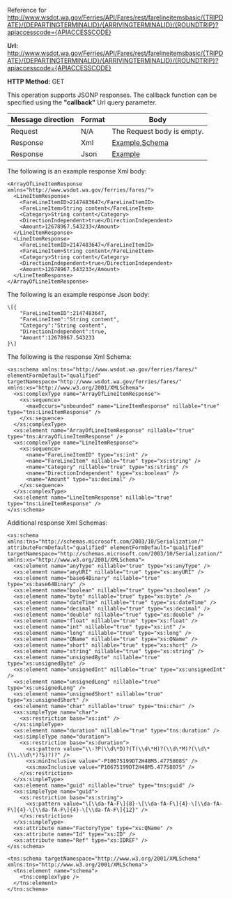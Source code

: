 Reference for http://www.wsdot.wa.gov/Ferries/API/Fares/rest/farelineitemsbasic/{TRIPDATE}/{DEPARTINGTERMINALID}/{ARRIVINGTERMINALID}/{ROUNDTRIP}?apiaccesscode={APIACCESSCODE}

**Url:** http://www.wsdot.wa.gov/Ferries/API/Fares/rest/farelineitemsbasic/{TRIPDATE}/{DEPARTINGTERMINALID}/{ARRIVINGTERMINALID}/{ROUNDTRIP}?apiaccesscode={APIACCESSCODE}

**HTTP Method:** GET

This operation supports JSONP responses. The callback function can be specified using the **"callback"** Url query parameter.

| Message direction | Format | Body |
| --- | --- | --- |
| Request | N/A | The Request body is empty. |
| Response | Xml | [Example](#response-xml),[Schema](#response-schema) |
| Response | Json | [Example](#response-json) |

The following is an example response Xml body:

```
<ArrayOfLineItemResponse xmlns="http://www.wsdot.wa.gov/ferries/fares/">
  <LineItemResponse>
    <FareLineItemID>2147483647</FareLineItemID>
    <FareLineItem>String content</FareLineItem>
    <Category>String content</Category>
    <DirectionIndependent>true</DirectionIndependent>
    <Amount>12678967.543233</Amount>
  </LineItemResponse>
  <LineItemResponse>
    <FareLineItemID>2147483647</FareLineItemID>
    <FareLineItem>String content</FareLineItem>
    <Category>String content</Category>
    <DirectionIndependent>true</DirectionIndependent>
    <Amount>12678967.543233</Amount>
  </LineItemResponse>
</ArrayOfLineItemResponse>
```

The following is an example response Json body:

```
\[{
	"FareLineItemID":2147483647,
	"FareLineItem":"String content",
	"Category":"String content",
	"DirectionIndependent":true,
	"Amount":12678967.543233
}\]
```

The following is the response Xml Schema:

```
<xs:schema xmlns:tns="http://www.wsdot.wa.gov/ferries/fares/" elementFormDefault="qualified" targetNamespace="http://www.wsdot.wa.gov/ferries/fares/" xmlns:xs="http://www.w3.org/2001/XMLSchema">
  <xs:complexType name="ArrayOfLineItemResponse">
    <xs:sequence>
      <maxOccurs="unbounded" name="LineItemResponse" nillable="true" type="tns:LineItemResponse" />
    </xs:sequence>
  </xs:complexType>
  <xs:element name="ArrayOfLineItemResponse" nillable="true" type="tns:ArrayOfLineItemResponse" />
  <xs:complexType name="LineItemResponse">
    <xs:sequence>
      <name="FareLineItemID" type="xs:int" />
      <name="FareLineItem" nillable="true" type="xs:string" />
      <name="Category" nillable="true" type="xs:string" />
      <name="DirectionIndependent" type="xs:boolean" />
      <name="Amount" type="xs:decimal" />
    </xs:sequence>
  </xs:complexType>
  <xs:element name="LineItemResponse" nillable="true" type="tns:LineItemResponse" />
</xs:schema>
```

Additional response Xml Schemas:

```
<xs:schema xmlns:tns="http://schemas.microsoft.com/2003/10/Serialization/" attributeFormDefault="qualified" elementFormDefault="qualified" targetNamespace="http://schemas.microsoft.com/2003/10/Serialization/" xmlns:xs="http://www.w3.org/2001/XMLSchema">
  <xs:element name="anyType" nillable="true" type="xs:anyType" />
  <xs:element name="anyURI" nillable="true" type="xs:anyURI" />
  <xs:element name="base64Binary" nillable="true" type="xs:base64Binary" />
  <xs:element name="boolean" nillable="true" type="xs:boolean" />
  <xs:element name="byte" nillable="true" type="xs:byte" />
  <xs:element name="dateTime" nillable="true" type="xs:dateTime" />
  <xs:element name="decimal" nillable="true" type="xs:decimal" />
  <xs:element name="double" nillable="true" type="xs:double" />
  <xs:element name="float" nillable="true" type="xs:float" />
  <xs:element name="int" nillable="true" type="xs:int" />
  <xs:element name="long" nillable="true" type="xs:long" />
  <xs:element name="QName" nillable="true" type="xs:QName" />
  <xs:element name="short" nillable="true" type="xs:short" />
  <xs:element name="string" nillable="true" type="xs:string" />
  <xs:element name="unsignedByte" nillable="true" type="xs:unsignedByte" />
  <xs:element name="unsignedInt" nillable="true" type="xs:unsignedInt" />
  <xs:element name="unsignedLong" nillable="true" type="xs:unsignedLong" />
  <xs:element name="unsignedShort" nillable="true" type="xs:unsignedShort" />
  <xs:element name="char" nillable="true" type="tns:char" />
  <xs:simpleType name="char">
    <xs:restriction base="xs:int" />
  </xs:simpleType>
  <xs:element name="duration" nillable="true" type="tns:duration" />
  <xs:simpleType name="duration">
    <xs:restriction base="xs:duration">
      <xs:pattern value="\\-?P(\\d\*D)?(T(\\d\*H)?(\\d\*M)?(\\d\*(\\.\\d\*)?S)?)?" />
      <xs:minInclusive value="-P10675199DT2H48M5.4775808S" />
      <xs:maxInclusive value="P10675199DT2H48M5.4775807S" />
    </xs:restriction>
  </xs:simpleType>
  <xs:element name="guid" nillable="true" type="tns:guid" />
  <xs:simpleType name="guid">
    <xs:restriction base="xs:string">
      <xs:pattern value="\[\\da-fA-F\]{8}-\[\\da-fA-F\]{4}-\[\\da-fA-F\]{4}-\[\\da-fA-F\]{4}-\[\\da-fA-F\]{12}" />
    </xs:restriction>
  </xs:simpleType>
  <xs:attribute name="FactoryType" type="xs:QName" />
  <xs:attribute name="Id" type="xs:ID" />
  <xs:attribute name="Ref" type="xs:IDREF" />
</xs:schema>
```

```
<tns:schema targetNamespace="http://www.w3.org/2001/XMLSchema" xmlns:tns="http://www.w3.org/2001/XMLSchema">
  <tns:element name="schema">
    <tns:complexType />
  </tns:element>
</tns:schema>
```